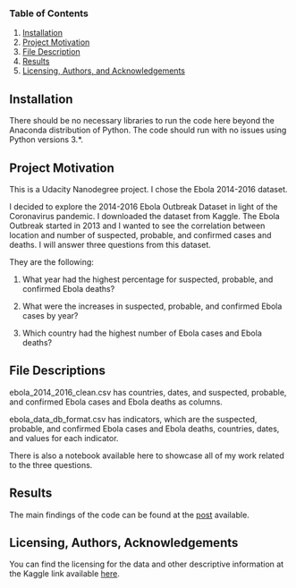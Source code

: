 ### Table of Contents

1. [Installation](#installation)
2. [Project Motivation](#motivation)
3. [File Description](#files)
4. [Results](#results)
5. [Licensing, Authors, and Acknowledgements](#licensing)

## Installation <a name="installation"></a>

There should be no necessary libraries to run the code here beyond the Anaconda distribution of Python. The code should run with no issues using Python versions 3.*.

## Project Motivation<a name="motivation"></a>

This is a Udacity Nanodegree project. I chose the Ebola 2014-2016 dataset. 

I decided to explore the 2014-2016 Ebola Outbreak Dataset in light of the Coronavirus pandemic. I downloaded the dataset from Kaggle. The Ebola Outbreak started in 2013 and I wanted to see the correlation between location and number of suspected, probable, and confirmed cases and deaths. I will answer three questions from this dataset. 

They are the following:

1. What year had the highest percentage for suspected, probable, and confirmed Ebola deaths?

2. What were the increases in suspected, probable, and confirmed Ebola cases by year?

3. Which country had the highest number of Ebola cases and Ebola deaths?

## File Descriptions <a name="files"></a>

ebola_2014_2016_clean.csv has countries, dates, and suspected, probable, and confirmed Ebola cases and Ebola deaths as columns.

ebola_data_db_format.csv has indicators, which are the suspected, probable, and confirmed Ebola cases and Ebola deaths, countries, dates, and values for each indicator.

There is also a notebook available here to showcase all of my work related to the three questions.

## Results<a name="results"></a>

The main findings of the code can be found at the [post](https://medium.com/@u0509421/fifa-19-complete-player-dataset-what-can-we-tell-from-it-f7343fdad020) available.

## Licensing, Authors, Acknowledgements<a name="licensing"></a>

You can find the licensing for the data and other descriptive information at the Kaggle link available [here](https://www.kaggle.com/imdevskp/ebola-outbreak-20142016-complete-dataset/data).